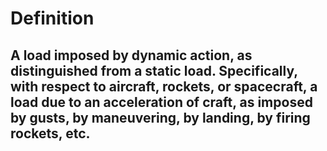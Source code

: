 # Definition

A load imposed by dynamic action, as distinguished from a static load.
Specifically, with respect to aircraft, rockets, or spacecraft, a load
due to an acceleration of craft, as imposed by gusts, by maneuvering, by
landing, by firing rockets, etc.
-